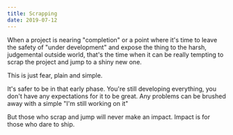 ```yaml
---
title: Scrapping
date: 2019-07-12
---
```


When a project is nearing "completion" or a point where it's time to leave the safety of "under development" and expose the thing to the harsh, judgemental outside world, that's the time when it can be really tempting to scrap the project and jump to a shiny new one.

This is just fear, plain and simple.

It's safer to be in that early phase. You're still developing everything, you don't have any expectations for it to be great. Any problems can be brushed away with a simple "I'm still working on it"

But those who scrap and jump will never make an impact. Impact is for those who dare to ship.
